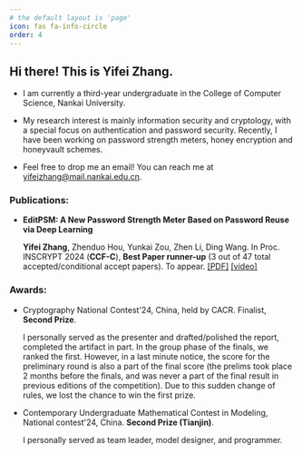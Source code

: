 ```yaml
---
# the default layout is 'page'
icon: fas fa-info-circle
order: 4
---
```


<!-- > Add Markdown syntax content to file `_tabs/about.md`{: .filepath } and it will show up on this page.
{: .prompt-tip } -->

## Hi there! This is Yifei Zhang.

- I am currently a third-year undergraduate in the College of Computer Science, Nankai University.

- My research interest is mainly information security and cryptology, with a special focus on authentication and password security. Recently, I have been working on password strength meters, honey encryption and honeyvault schemes.

- Feel free to drop me an email! You can reach me at yifeizhang@mail.nankai.edu.cn.

### Publications:

- **EditPSM: A New Password Strength Meter Based on Password Reuse via Deep Learning**
  
  **Yifei Zhang**, Zhenduo Hou, Yunkai Zou, Zhen Li, Ding Wang. In Proc. INSCRYPT 2024 (**CCF-C**), **Best Paper runner-up** (3 out of 47 total accepted/conditional accept papers). To appear. [[PDF]](https://www.researchgate.net/publication/387090294_EditPSM_A_New_Password_Strength_Meter_Based_on_Password_Reuse_via_Deep_Learning) [[video]](https://www.bilibili.com/video/BV1Zhk1YqECC?vd_source=a77cc3ee011649af678918fbe9172a5c)

### Awards:

- Cryptography National Contest'24, China, held by CACR. Finalist, **Second Prize**.

  I personally served as the presenter and drafted/polished the report, completed the artifact in part. In the group phase of the finals, we ranked the first.
  However, in a last minute notice, the score for the preliminary round is also a part of the final score (the prelims took place 2 months before the finals, and was never
  a part of the final result in previous editions of the competition). Due to this sudden change of rules, we lost the chance to win the first prize.

- Contemporary Undergraduate Mathematical Contest in Modeling, National contest'24, China. **Second Prize (Tianjin)**. 

  I personally served as team leader, model designer, and programmer.